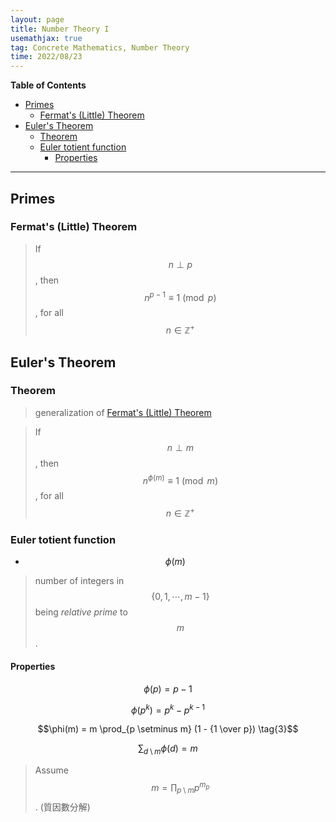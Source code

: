 ```yaml
---
layout: page
title: Number Theory I
usemathjax: true
tag: Concrete Mathematics, Number Theory
time: 2022/08/23
---
```


**Table of Contents**
- [Primes](#primes)
  - [Fermat's (Little) Theorem](#fermats-little-theorem)
- [Euler's Theorem](#eulers-theorem)
  - [Theorem](#theorem)
  - [Euler totient function](#euler-totient-function)
    - [Properties](#properties)

---

## Primes

### Fermat's (Little) Theorem
> If $$n \perp p$$ , then $$n^{p-1} \equiv 1 \pmod p$$, for all $$n \in \mathbb{Z}^+$$

## Euler's Theorem
### Theorem
> generalization of [Fermat's (Little) Theorem](#fermats-little-theorem)

> If $$n \perp m$$ , then $$n^{\phi(m)} \equiv 1 \pmod m$$, for all $$n \in \mathbb{Z}^+$$

### Euler totient function
- $$\phi(m)$$
> number of integers in $$\{0, 1, \cdots, m-1\}$$ being *relative prime* to $$m$$.

#### Properties
$$\phi(p) = p-1 \tag{1}$$

$$\phi(p^k) = p^k - p^{k-1} \tag{2}$$

$$\phi(m) = m \prod_{p \setminus m} (1 - {1 \over p}) \tag{3}$$

$$\sum_{d \setminus m} \phi(d) = m \tag{4}$$

> Assume $$m = \prod_{p \setminus m} p^{m_p}$$. (質因數分解)


